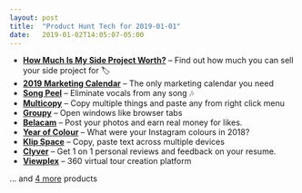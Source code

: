 ```yaml
---
layout: post
title:  "Product Hunt Tech for 2019-01-01"
date:   2019-01-02T14:05:07-05:00
---
```


* **[How Much Is My Side Project Worth?](https://www.producthunt.com/posts/how-much-is-my-side-project-worth?utm_campaign=producthunt-api&utm_medium=api&utm_source=Application%3A+Daily+Digest+RSS+%28ID%3A+3202%29)** – Find out how much you can sell your side project for 🏷
* **[2019 Marketing Calendar](https://www.producthunt.com/posts/2019-marketing-calendar?utm_campaign=producthunt-api&utm_medium=api&utm_source=Application%3A+Daily+Digest+RSS+%28ID%3A+3202%29)** – The only marketing calendar you need
* **[Song Peel](https://www.producthunt.com/posts/song-peel?utm_campaign=producthunt-api&utm_medium=api&utm_source=Application%3A+Daily+Digest+RSS+%28ID%3A+3202%29)** – Eliminate vocals from any song 🎶
* **[Multicopy](https://www.producthunt.com/posts/multicopy?utm_campaign=producthunt-api&utm_medium=api&utm_source=Application%3A+Daily+Digest+RSS+%28ID%3A+3202%29)** – Copy multiple things and paste any from right click menu
* **[Groupy](https://www.producthunt.com/posts/groupy?utm_campaign=producthunt-api&utm_medium=api&utm_source=Application%3A+Daily+Digest+RSS+%28ID%3A+3202%29)** – Open windows like browser tabs
* **[Belacam](https://www.producthunt.com/posts/belacam?utm_campaign=producthunt-api&utm_medium=api&utm_source=Application%3A+Daily+Digest+RSS+%28ID%3A+3202%29)** – Post your photos and earn real money for likes.
* **[Year of Colour](https://www.producthunt.com/posts/year-of-colour?utm_campaign=producthunt-api&utm_medium=api&utm_source=Application%3A+Daily+Digest+RSS+%28ID%3A+3202%29)** – What were your Instagram colours in 2018?
* **[Klip Space](https://www.producthunt.com/posts/klip-space?utm_campaign=producthunt-api&utm_medium=api&utm_source=Application%3A+Daily+Digest+RSS+%28ID%3A+3202%29)** – Copy, paste text across multiple devices
* **[Clyver](https://www.producthunt.com/posts/clyver?utm_campaign=producthunt-api&utm_medium=api&utm_source=Application%3A+Daily+Digest+RSS+%28ID%3A+3202%29)** – Get 1 on 1 personal reviews and feedback on your resume.
* **[Viewplex](https://www.producthunt.com/posts/viewplex?utm_campaign=producthunt-api&utm_medium=api&utm_source=Application%3A+Daily+Digest+RSS+%28ID%3A+3202%29)** – 360 virtual tour creation platform

… and [4 more](https://www.producthunt.com/tech) products